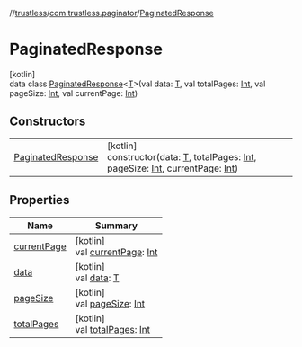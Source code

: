 //[trustless](../../../index.md)/[com.trustless.paginator](../index.md)/[PaginatedResponse](index.md)

# PaginatedResponse

[kotlin]\
data class [PaginatedResponse](index.md)&lt;[T](index.md)&gt;(val data: [T](index.md), val totalPages: [Int](https://kotlinlang.org/api/latest/jvm/stdlib/kotlin/-int/index.html), val pageSize: [Int](https://kotlinlang.org/api/latest/jvm/stdlib/kotlin/-int/index.html), val currentPage: [Int](https://kotlinlang.org/api/latest/jvm/stdlib/kotlin/-int/index.html))

## Constructors

| | |
|---|---|
| [PaginatedResponse](-paginated-response.md) | [kotlin]<br>constructor(data: [T](index.md), totalPages: [Int](https://kotlinlang.org/api/latest/jvm/stdlib/kotlin/-int/index.html), pageSize: [Int](https://kotlinlang.org/api/latest/jvm/stdlib/kotlin/-int/index.html), currentPage: [Int](https://kotlinlang.org/api/latest/jvm/stdlib/kotlin/-int/index.html)) |

## Properties

| Name | Summary |
|---|---|
| [currentPage](current-page.md) | [kotlin]<br>val [currentPage](current-page.md): [Int](https://kotlinlang.org/api/latest/jvm/stdlib/kotlin/-int/index.html) |
| [data](data.md) | [kotlin]<br>val [data](data.md): [T](index.md) |
| [pageSize](page-size.md) | [kotlin]<br>val [pageSize](page-size.md): [Int](https://kotlinlang.org/api/latest/jvm/stdlib/kotlin/-int/index.html) |
| [totalPages](total-pages.md) | [kotlin]<br>val [totalPages](total-pages.md): [Int](https://kotlinlang.org/api/latest/jvm/stdlib/kotlin/-int/index.html) |
